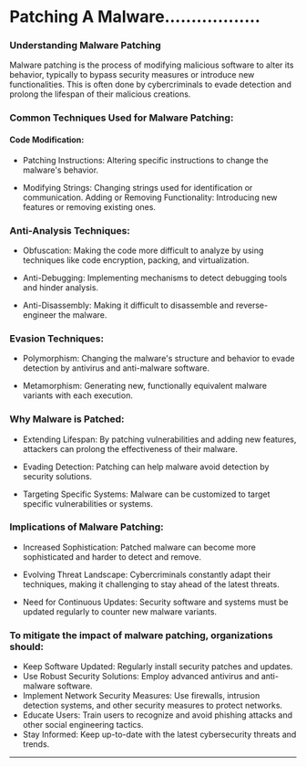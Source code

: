 # Patching A Malware..................

### Understanding Malware Patching


Malware patching is the process of modifying malicious software to alter its behavior, typically to bypass security measures or introduce new functionalities. This is often done by cybercriminals to evade detection and prolong the lifespan of their malicious creations.

### Common Techniques Used for Malware Patching:


#### Code Modification:

- Patching Instructions: Altering specific instructions to change the malware's behavior.
  
- Modifying Strings: Changing strings used for identification or communication.
Adding or Removing Functionality: Introducing new features or removing existing ones.

### Anti-Analysis Techniques:

- Obfuscation: Making the code more difficult to analyze by using techniques like code encryption, packing, and virtualization.
  
- Anti-Debugging: Implementing mechanisms to detect debugging tools and hinder analysis.

- Anti-Disassembly: Making it difficult to disassemble and reverse-engineer the malware.


### Evasion Techniques:

- Polymorphism: Changing the malware's structure and behavior to evade detection by antivirus and anti-malware software.

- Metamorphism: Generating new, functionally equivalent malware variants with each execution.


### Why Malware is Patched:


- Extending Lifespan: By patching vulnerabilities and adding new features, attackers can prolong the effectiveness of their malware.

- Evading Detection: Patching can help malware avoid detection by security solutions.

- Targeting Specific Systems: Malware can be customized to target specific vulnerabilities or systems.


### Implications of Malware Patching:


- Increased Sophistication: Patched malware can become more sophisticated and harder to detect and remove.

- Evolving Threat Landscape: Cybercriminals constantly adapt their techniques, making it challenging to stay ahead of the latest threats.

- Need for Continuous Updates: Security software and systems must be updated regularly to counter new malware variants.
  
### To mitigate the impact of malware patching, organizations should:

- Keep Software Updated: Regularly install security patches and updates.
- Use Robust Security Solutions: Employ advanced antivirus and anti-malware software.
- Implement Network Security Measures: Use firewalls, intrusion detection systems, and other security measures to protect networks.
- Educate Users: Train users to recognize and avoid phishing attacks and other social engineering tactics.
- Stay Informed: Keep up-to-date with the latest cybersecurity threats and trends.

---
